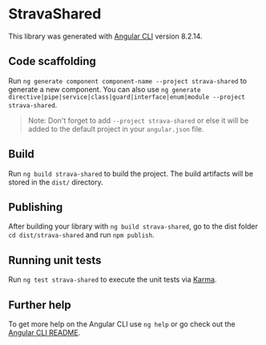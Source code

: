# StravaShared

This library was generated with [Angular CLI](https://github.com/angular/angular-cli) version 8.2.14.

## Code scaffolding

Run `ng generate component component-name --project strava-shared` to generate a new component. You can also use `ng generate directive|pipe|service|class|guard|interface|enum|module --project strava-shared`.
> Note: Don't forget to add `--project strava-shared` or else it will be added to the default project in your `angular.json` file. 

## Build

Run `ng build strava-shared` to build the project. The build artifacts will be stored in the `dist/` directory.

## Publishing

After building your library with `ng build strava-shared`, go to the dist folder `cd dist/strava-shared` and run `npm publish`.

## Running unit tests

Run `ng test strava-shared` to execute the unit tests via [Karma](https://karma-runner.github.io).

## Further help

To get more help on the Angular CLI use `ng help` or go check out the [Angular CLI README](https://github.com/angular/angular-cli/blob/master/README.md).
